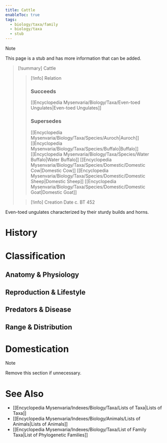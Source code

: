```yaml
---
title: Cattle
enableToc: true
tags:
  - biology/taxa/family
  - biology/taxa
  - stub
---
```


> [!note]
> This page is a stub and has more information that can be added.

> [!summary] Cattle
> > [!info] Relation
> > ### Succeeds
> > [[Encyclopedia Mysenvaria/Biology/Taxa/Even-toed Ungulates|Even-toed Ungulates]]
> > ### Supersedes
> > [[Encyclopedia Mysenvaria/Biology/Taxa/Species/Auroch|Auroch]]
> > [[Encyclopedia Mysenvaria/Biology/Taxa/Species/Buffalo|Buffalo]]
> > [[Encyclopedia Mysenvaria/Biology/Taxa/Species/Water Buffalo|Water Buffalo]]
> > [[Encyclopedia Mysenvaria/Biology/Taxa/Species/Domestic/Domestic Cow|Domestic Cow]]
> > [[Encyclopedia Mysenvaria/Biology/Taxa/Species/Domestic/Domestic Sheep|Domestic Sheep]]
> > [[Encyclopedia Mysenvaria/Biology/Taxa/Species/Domestic/Domestic Goat|Domestic Goat]]
>
> > [!info] Creation Date
> > c. BT 452

Even-toed ungulates characterized by their sturdy builds and horns.
# History

# Classification
## Anatomy & Physiology

## Reproduction & Lifestyle

## Predators & Disease

## Range & Distribution

# Domestication

> [!note]
> Remove this section if unnecessary.
# See Also
- [[Encyclopedia Mysenvaria/Indexes/Biology/Taxa/Lists of Taxa|Lists of Taxa]]
- [[Encyclopedia Mysenvaria/Indexes/Biology/Animals/Lists of Animals|Lists of Animals]]
- [[Encyclopedia Mysenvaria/Indexes/Biology/Taxa/List of Family Taxa|List of Phylogenetic Families]]